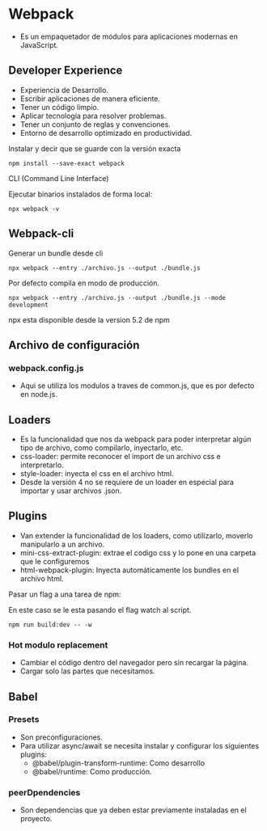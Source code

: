 # Webpack

* Es un empaquetador de módulos para aplicaciones modernas en JavaScript.

## Developer Experience

* Experiencia de Desarrollo.
* Escribir aplicaciones de manera eficiente.
* Tener un código limpio.
* Aplicar tecnología para resolver problemas.
* Tener un conjunto de reglas y convenciones.
* Entorno de desarrollo optimizado en productividad.

Instalar y decir que se guarde con la versión exacta

```shell
npm install --save-exact webpack
```

CLI (Command Line Interface)

Ejecutar binarios instalados de forma local:

```shell
npx webpack -v
```

## Webpack-cli

Generar un bundle desde cli

```shell
npx webpack --entry ./archivo.js --output ./bundle.js
```

Por defecto compila en modo de producción.

```shell
npx webpack --entry ./archivo.js --output ./bundle.js --mode development
```

npx esta disponible desde la version 5.2 de npm

## Archivo de configuración

### webpack.config.js

* Aqui se utiliza los modulos a traves de common.js, que es por defecto en node.js.

## Loaders

* Es la funcionalidad que nos da webpack para poder interpretar algún tipo de archivo, como compilarlo, inyectarlo, etc.
* css-loader: permite reconocer el import de un archivo css e interpretarlo.
* style-loader: inyecta el css en el archivo html.
* Desde la versión 4 no se requiere de un loader en especial para importar y usar archivos .json.

## Plugins

* Van extender la funcionalidad de los loaders, como utilizarlo, moverlo manipularlo a un archivo.
* mini-css-extract-plugin: extrae el codigo css y lo pone en una carpeta que le configuremos
* html-webpack-plugin: Inyecta automáticamente los bundles en el archivo html.

Pasar un flag a una tarea de npm:

En este caso se le esta pasando el flag watch al script.

```shell
npm run build:dev -- -w
```

### Hot modulo replacement

* Cambiar el código dentro del navegador pero sin recargar la página.
* Cargar solo las partes que necesitamos.

## Babel

### Presets

* Son preconfiguraciones.
* Para utilizar async/await se necesita instalar y configurar los siguientes plugins:
  * @babel/plugin-transform-runtime: Como desarrollo
  * @babel/runtime: Como producción.

### peerDpendencies

* Son dependencias que ya deben estar previamente instaladas en el proyecto.

